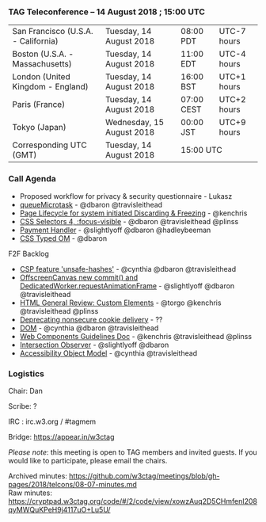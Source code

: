 ### TAG Teleconference – 14 August 2018 ; 15:00 UTC

<table>
<tr><td> San Francisco (U.S.A. - California) <td> Tuesday, 14 August 2018 <td> 08:00 PDT <td> UTC-7 hours
<tr><td> Boston (U.S.A. - Massachusetts) <td> Tuesday, 14 August 2018 <td> 11:00 EDT <td> UTC-4 hours
<tr><td> London (United Kingdom - England) <td> Tuesday, 14 August 2018 <td> 16:00 BST <td> UTC+1 hours
<tr><td> Paris (France) <td> Tuesday, 14 August 2018 <td> 07:00 CEST <td> UTC+2 hours
<tr><td> Tokyo (Japan) <td> Wednesday, 15 August 2018 <td> 00:00 JST <td> UTC+9 hours
<tr><td> Corresponding UTC (GMT) <td> Tuesday, 14 August 2018 <td colspan=2> 15:00 UTC
</table>


### Call Agenda

* Proposed workflow for privacy & security questionnaire - Lukasz
* [queueMicrotask](https://github.com/w3ctag/design-reviews/issues/294) - @dbaron @travisleithead
* [Page Lifecycle for system initiated Discarding & Freezing](https://github.com/w3ctag/design-reviews/issues/283) - @kenchris
* [CSS Selectors 4, :focus-visible](https://github.com/w3ctag/design-reviews/issues/233) - @dbaron @travisleithead @plinss
* [Payment Handler](https://github.com/w3ctag/design-reviews/issues/231) - @slightlyoff @dbaron @hadleybeeman
* [CSS Typed OM](https://github.com/w3ctag/design-reviews/issues/223) - @dbaron

F2F Backlog
* [CSP feature 'unsafe-hashes'](https://github.com/w3ctag/design-reviews/issues/291) - @cynthia @dbaron @travisleithead
* [OffscreenCanvas new commit() and DedicatedWorker.requestAnimationFrame](https://github.com/w3ctag/design-reviews/issues/288) - @slightlyoff @dbaron @travisleithead
* [HTML General Review: Custom Elements](https://github.com/w3ctag/design-reviews/issues/244) - @torgo @kenchris @travisleithead @plinss
* [Deprecating nonsecure cookie delivery](https://github.com/w3ctag/design-reviews/issues/239) - ??
* [DOM](https://github.com/w3ctag/design-reviews/issues/229) - @cynthia @dbaron @travisleithead
* [Web Components Guidelines Doc](https://github.com/w3ctag/design-reviews/issues/227) - @kenchris @travisleithead @plinss
* [Intersection Observer](https://github.com/w3ctag/design-reviews/issues/197) - @slightlyoff @dbaron
* [Accessibility Object Model](https://github.com/w3ctag/design-reviews/issues/134) - @cynthia @travisleithead


### Logistics

Chair: Dan

Scribe: ?

IRC : irc.w3.org / #tagmem

Bridge: https://appear.in/w3ctag

*Please note*: this meeting is open to TAG members and invited guests. If you would like to participate, please email the chairs.

Archived minutes: https://github.com/w3ctag/meetings/blob/gh-pages/2018/telcons/08-07-minutes.md  
Raw minutes: https://cryptpad.w3ctag.org/code/#/2/code/view/xowzAuq2D5CHmfenI208qyMWQuKPeH9j4117uO+Lu5U/
